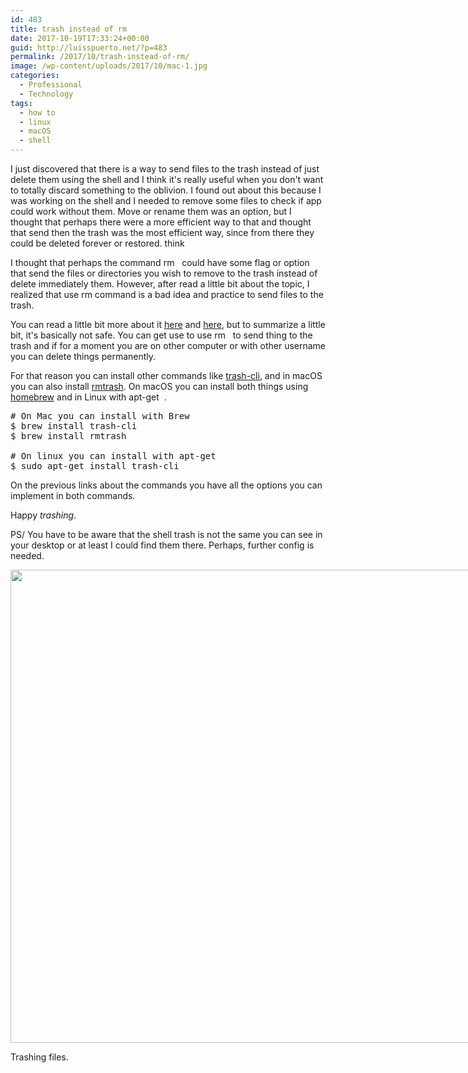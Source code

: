 ```yaml
---
id: 483
title: trash instead of rm
date: 2017-10-19T17:33:24+00:00
guid: http://luisspuerto.net/?p=483
permalink: /2017/10/trash-instead-of-rm/
image: /wp-content/uploads/2017/10/mac-1.jpg
categories:
  - Professional
  - Technology
tags:
  - how to
  - linux
  - macOS
  - shell
---
```

I just discovered that there is a way to send files to the trash instead of just delete them using the shell and I think it's really useful when you don't want to totally discard something to the oblivion. I found out about this because I was working on the shell and I needed to remove some files to check if app could work without them. Move or rename them was an option, but I thought that perhaps there were a more efficient way to that and thought that send then the trash was the most efficient way, since from there they could be deleted forever or restored. think

I thought that perhaps the command <span class="lang:sh highlight:0 decode:true crayon-inline ">rm</span>   could have some flag or option that send the files or directories you wish to remove to the trash instead of delete immediately them. However, after read a little bit about the topic, I realized that use rm command is a bad idea and practice to send files to the trash.

You can read a little bit more about it [here](https://unix.stackexchange.com/questions/42757/make-rm-move-to-trash) and [here](https://apple.stackexchange.com/questions/50844/how-to-move-files-to-trash-from-command-line), but to summarize a little bit, it's basically not safe. You can get use to use <span class="lang:sh decode:true crayon-inline ">rm</span>   to send thing to the trash and if for a moment you are on other computer or with other username you can delete things permanently.

For that reason you can install other commands like [trash-cli](https://github.com/andreafrancia/trash-cli), and in macOS you can also install [rmtrash](https://github.com/PhrozenByte/rmtrash). On macOS you can install both things using [homebrew](https://brew.sh) and in Linux with <span class="lang:sh highlight:0 decode:true crayon-inline ">apt-get</span>  .

<pre class="lang:sh decode:true" title="trash-cli and rmtrash install"># On Mac you can install with Brew
$ brew install trash-cli
$ brew install rmtrash

# On linux you can install with apt-get
$ sudo apt-get install trash-cli</pre>

On the previous links about the commands you have all the options you can implement in both commands.

Happy _trashing_.

PS/ You have to be aware that the shell trash is not the same you can see in your desktop or at least I could find them there. Perhaps, further config is needed.

<div id="attachment_519" style="width: 972px" class="wp-caption alignnone">
  <a href="http://luisspuerto.net/wp-content/uploads/2017/10/Screen-Shot-2017-10-17-at-11.10.12.png"><img class="size-full wp-image-519" src="http://luisspuerto.net/wp-content/uploads/2017/10/Screen-Shot-2017-10-17-at-11.10.12.png" alt="" width="962" height="757" srcset="http://luisspuerto.net/wp-content/uploads/2017/10/Screen-Shot-2017-10-17-at-11.10.12.png 962w, http://luisspuerto.net/wp-content/uploads/2017/10/Screen-Shot-2017-10-17-at-11.10.12-300x236.png 300w, http://luisspuerto.net/wp-content/uploads/2017/10/Screen-Shot-2017-10-17-at-11.10.12-768x604.png 768w, http://luisspuerto.net/wp-content/uploads/2017/10/Screen-Shot-2017-10-17-at-11.10.12-318x250.png 318w" sizes="(max-width: 962px) 100vw, 962px" /></a>

  <p class="wp-caption-text">
    Trashing files.
  </p>
</div>
